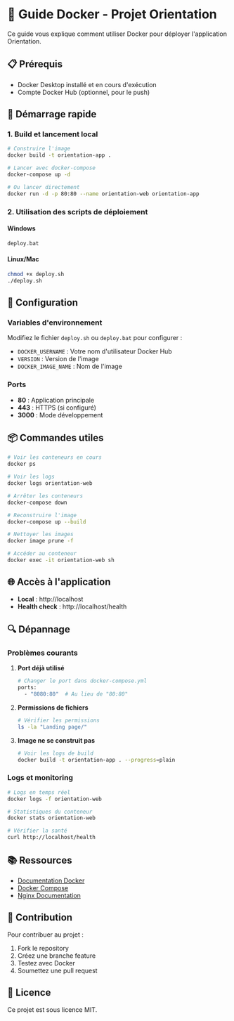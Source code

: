 # 🐳 Guide Docker - Projet Orientation

Ce guide vous explique comment utiliser Docker pour déployer l'application Orientation.

## 📋 Prérequis

- Docker Desktop installé et en cours d'exécution
- Compte Docker Hub (optionnel, pour le push)

## 🚀 Démarrage rapide

### 1. Build et lancement local

```bash
# Construire l'image
docker build -t orientation-app .

# Lancer avec docker-compose
docker-compose up -d

# Ou lancer directement
docker run -d -p 80:80 --name orientation-web orientation-app
```

### 2. Utilisation des scripts de déploiement

#### Windows
```cmd
deploy.bat
```

#### Linux/Mac
```bash
chmod +x deploy.sh
./deploy.sh
```

## 🔧 Configuration

### Variables d'environnement

Modifiez le fichier `deploy.sh` ou `deploy.bat` pour configurer :

- `DOCKER_USERNAME` : Votre nom d'utilisateur Docker Hub
- `VERSION` : Version de l'image
- `DOCKER_IMAGE_NAME` : Nom de l'image

### Ports

- **80** : Application principale
- **443** : HTTPS (si configuré)
- **3000** : Mode développement

## 📦 Commandes utiles

```bash
# Voir les conteneurs en cours
docker ps

# Voir les logs
docker logs orientation-web

# Arrêter les conteneurs
docker-compose down

# Reconstruire l'image
docker-compose up --build

# Nettoyer les images
docker image prune -f

# Accéder au conteneur
docker exec -it orientation-web sh
```

## 🌐 Accès à l'application

- **Local** : http://localhost
- **Health check** : http://localhost/health

## 🔍 Dépannage

### Problèmes courants

1. **Port déjà utilisé**
   ```bash
   # Changer le port dans docker-compose.yml
   ports:
     - "8080:80"  # Au lieu de "80:80"
   ```

2. **Permissions de fichiers**
   ```bash
   # Vérifier les permissions
   ls -la "Landing page/"
   ```

3. **Image ne se construit pas**
   ```bash
   # Voir les logs de build
   docker build -t orientation-app . --progress=plain
   ```

### Logs et monitoring

```bash
# Logs en temps réel
docker logs -f orientation-web

# Statistiques du conteneur
docker stats orientation-web

# Vérifier la santé
curl http://localhost/health
```

## 📚 Ressources

- [Documentation Docker](https://docs.docker.com/)
- [Docker Compose](https://docs.docker.com/compose/)
- [Nginx Documentation](https://nginx.org/en/docs/)

## 🤝 Contribution

Pour contribuer au projet :

1. Fork le repository
2. Créez une branche feature
3. Testez avec Docker
4. Soumettez une pull request

## 📄 Licence

Ce projet est sous licence MIT. 